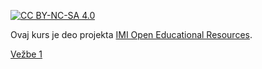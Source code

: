 [![CC BY-NC-SA 4.0][licence-shield]][licence]

Ovaj kurs je deo projekta [IMI Open Educational Resources](https://imioer.github.io).

[Vežbe 1](Vežbe1.md)

[licence]: http://creativecommons.org/licenses/by-nc-sa/4.0/
[licence-shield]: https://img.shields.io/badge/License-CC%20BY--NC--SA%204.0-lightgrey.svg
